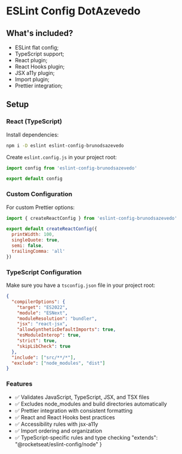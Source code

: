 # ESLint Config DotAzevedo

## What's included?

- ESLint flat config;
- TypeScript support;
- React plugin;
- React Hooks plugin;
- JSX a11y plugin;
- Import plugin;
- Prettier integration;

## Setup

### React (TypeScript)

Install dependencies:
```bash
npm i -D eslint eslint-config-brunodsazevedo
```

Create `eslint.config.js` in your project root:
```javascript
import config from 'eslint-config-brunodsazevedo'

export default config
```

### Custom Configuration

For custom Prettier options:
```javascript
import { createReactConfig } from 'eslint-config-brunodsazevedo'

export default createReactConfig({
  printWidth: 100,
  singleQuote: true,
  semi: false,
  trailingComma: 'all'
})
```

### TypeScript Configuration

Make sure you have a `tsconfig.json` file in your project root:
```json
{
  "compilerOptions": {
    "target": "ES2022",
    "module": "ESNext",
    "moduleResolution": "bundler",
    "jsx": "react-jsx",
    "allowSyntheticDefaultImports": true,
    "esModuleInterop": true,
    "strict": true,
    "skipLibCheck": true
  },
  "include": ["src/**/*"],
  "exclude": ["node_modules", "dist"]
}
```

### Features

- ✅ Validates JavaScript, TypeScript, JSX, and TSX files
- ✅ Excludes node_modules and build directories automatically  
- ✅ Prettier integration with consistent formatting
- ✅ React and React Hooks best practices
- ✅ Accessibility rules with jsx-a11y
- ✅ Import ordering and organization
- ✅ TypeScript-specific rules and type checking
  "extends": "@rocketseat/eslint-config/node"
}
```
